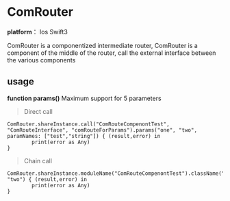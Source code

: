 # ComRouter

**platform**： Ios Swift3

ComRouter is a componentized intermediate router, ComRouter is a component of the middle of the router, call the external interface between the various components

## usage
**function params()** Maximum support for 5 parameters 

> Direct call

	ComRouter.shareInstance.call("ComRouteCompenontTest", "ComRouteInterface", "comRouteForParams").params("one", "two", paramNames: ["test","string"]) { (result,error) in
            print(error as Any)
    }
    
    
> Chain call

	ComRouter.shareInstance.moduleName("ComRouteCompenontTest").className("ComRouteInterface").funcName("comRouteForParams").params("one", "two") { (result,error) in
            print(error as Any)
    }
